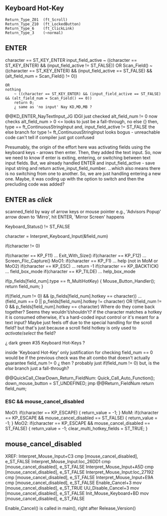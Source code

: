 


## Keyboard Hot-Key
    Return_Type_Z01  (ft_Scroll)
    Return_Type_Z10  (ft_LockedButton)
    Return_Type_6    (ft_ClickLink)
    Return_Type_3    (~normal)


## ENTER
character == ST_KEY_ENTER
    input_field_active
        ~ ((character == ST_KEY_ENTER) && (input_field_active != ST_FALSE))
    OR
    Scan_Field()
        ~ ((character == ST_KEY_ENTER) && (input_field_active == ST_FALSE) && (alt_field_num = Scan_Field() != 0))

    OR
    nothing
        ~ ((character == ST_KEY_ENTER) && (input_field_active == ST_FALSE) && (alt_field_num = Scan_Field() == 0))
        return 0;
        ¿ same as 'no input' Nay KD,MD,MB ?


@@KD_ENTER_NayTextInput_JG
IDGI
just checked alt_field_num != 0
now checks alt_field_num > 0
<= looks to just be a fall-through, no else {}
then, type == ft_ContinuousStringInput
and, input_field_active != ST_FALSE
the else branch for type != ft_ContinuousStringInput looks bogus - unreachable code
    can't tell if compiler just got confused

Presumably, the origin of the effort here was activating fields using the keyboard keys - arrows then enter.
Then, they added the text input.
So, now we need to know if enter is exiting, entering, or switching between text input fields.
But, we already handled ENTER and input_field_active - save input string and return active_input_field_number.
...which also means there is no switching from one to another.
So, we are just handling entering a new one.
Maybe, it was coding up with the option to switch and then the precluding code was added?





## ENTER as *click*
scanned_field
    by way of arrow keys or mouse pointer
    e.g.,
        'Advisors Popup'
            arrow down to 'Mirro', hit ENTER, 'Mirror Screen' happens




Keyboard_Status() != ST_FALSE

character = Interpret_Keyboard_Input(&field_num)

if(character != 0)

if(character == KP_F11)         ... Exit_With_Size()
if(character == KP_F12)         ... Screen_Flic_Capture()
MoO1: if(character == KP_F1)    ... help  (not in MoM or MoO2)
if(character == KP_ESC)         ... return -1
if(character == KP_BACKTICK)    ... field_box_mode
if(character == KP_TILDE)       ... help_box_mode

if(p_fields[field_num].type == ft_MultiHotKey) { Mouse_Button_Handler(); return field_num; }

if((field_num != 0) && (p_fields[field_num].hotkey == character)) ...
    (field_num == 0 || p_fields[field_num].hotkey != character)
    OR
    !(field_num != 0 && p_fields[field_num].hotkey == character)
Where do they come back together?
Seems they wouldn't/shouldn't?
if the character matches a hotkey it is consumed
otherwise, it's a hard-coded input control or it's meant for a text input?
Maybe just feels off due to the special handling for the scroll field?
    but that's just because a scroll field hotkey is only used to *activate*/*select* the field?

¿ dark green #35  Keyboard Hot-Keys ?


inside 'Keyboard Hot-Key'
    only justification for checking field_num == 0 would be if the previous check was the alt combo that doesn't actually guarantee field_num != 0
    ¿ then ?
    probably just if(field_num != 0)
    but, is the *else* branch just a fall-through?

@@QuickCall_ClearDown_Return_FieldNum:
    Quick_Call_Auto_Function();
    down_mouse_button = ST_UNDEFINED;
    jmp     @@Return_FieldNum
        return field_num;




### ESC && mouse_cancel_disabled

MoO1:
    if(character == KP_ESCAPE) { return_value = -1; }
MoM:
    if(character == KP_ESCAPE && mouse_cancel_disabled == ST_FALSE) { return_value = -1; }
MoO2:
    if(character == KP_ESCAPE && mouse_cancel_disabled == ST_FALSE) { return_value = -1; clear_multi_hotkey_fields = ST_TRUE; }


## mouse_cancel_disabled

XREF:
    Interpret_Mouse_Input+C3        cmp     [mouse_cancel_disabled], e_ST_FALSE
    Interpret_Mouse_Input:loc_26DD1 cmp     [mouse_cancel_disabled], e_ST_FALSE
    Interpret_Mouse_Input+A5D       cmp     [mouse_cancel_disabled], e_ST_FALSE
    Interpret_Mouse_Input:loc_27192 cmp     [mouse_cancel_disabled], e_ST_FALSE
    Interpret_Mouse_Input+E9A       cmp     [mouse_cancel_disabled], e_ST_FALSE
    Enable_Cancel+3                 mov     [mouse_cancel_disabled], e_ST_TRUE 
    UU_Disable_Cancel+3             mov     [mouse_cancel_disabled], e_ST_FALSE
    Init_Mouse_Keyboard+BD          mov     [mouse_cancel_disabled], e_ST_FALSE

Enable_Cancel() is called in main(), right after Release_Version()
